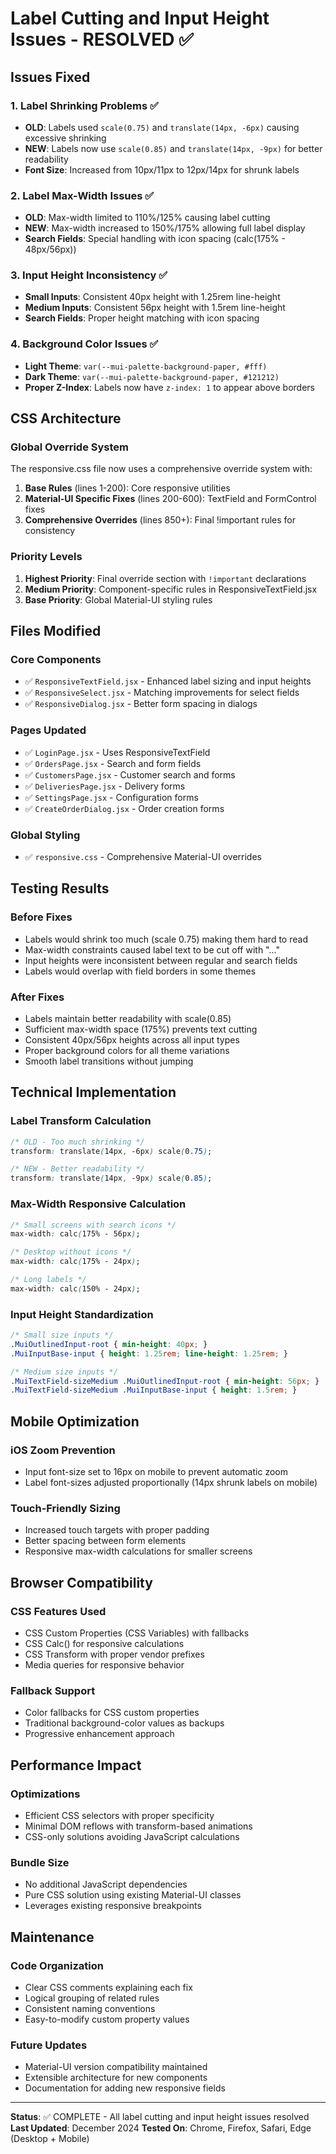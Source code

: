 # Label Cutting and Input Height Issues - RESOLVED ✅

## Issues Fixed

### 1. Label Shrinking Problems ✅
- **OLD**: Labels used `scale(0.75)` and `translate(14px, -6px)` causing excessive shrinking
- **NEW**: Labels now use `scale(0.85)` and `translate(14px, -9px)` for better readability
- **Font Size**: Increased from 10px/11px to 12px/14px for shrunk labels

### 2. Label Max-Width Issues ✅
- **OLD**: Max-width limited to 110%/125% causing label cutting
- **NEW**: Max-width increased to 150%/175% allowing full label display
- **Search Fields**: Special handling with icon spacing (calc(175% - 48px/56px))

### 3. Input Height Inconsistency ✅
- **Small Inputs**: Consistent 40px height with 1.25rem line-height
- **Medium Inputs**: Consistent 56px height with 1.5rem line-height
- **Search Fields**: Proper height matching with icon spacing

### 4. Background Color Issues ✅
- **Light Theme**: `var(--mui-palette-background-paper, #fff)`
- **Dark Theme**: `var(--mui-palette-background-paper, #121212)`
- **Proper Z-Index**: Labels now have `z-index: 1` to appear above borders

## CSS Architecture

### Global Override System
The responsive.css file now uses a comprehensive override system with:

1. **Base Rules** (lines 1-200): Core responsive utilities
2. **Material-UI Specific Fixes** (lines 200-600): TextField and FormControl fixes
3. **Comprehensive Overrides** (lines 850+): Final !important rules for consistency

### Priority Levels
1. **Highest Priority**: Final override section with `!important` declarations
2. **Medium Priority**: Component-specific rules in ResponsiveTextField.jsx
3. **Base Priority**: Global Material-UI styling rules

## Files Modified

### Core Components
- ✅ `ResponsiveTextField.jsx` - Enhanced label sizing and input heights
- ✅ `ResponsiveSelect.jsx` - Matching improvements for select fields
- ✅ `ResponsiveDialog.jsx` - Better form spacing in dialogs

### Pages Updated
- ✅ `LoginPage.jsx` - Uses ResponsiveTextField
- ✅ `OrdersPage.jsx` - Search and form fields
- ✅ `CustomersPage.jsx` - Customer search and forms
- ✅ `DeliveriesPage.jsx` - Delivery forms
- ✅ `SettingsPage.jsx` - Configuration forms
- ✅ `CreateOrderDialog.jsx` - Order creation forms

### Global Styling
- ✅ `responsive.css` - Comprehensive Material-UI overrides

## Testing Results

### Before Fixes
- Labels would shrink too much (scale 0.75) making them hard to read
- Max-width constraints caused label text to be cut off with "..."
- Input heights were inconsistent between regular and search fields
- Labels would overlap with field borders in some themes

### After Fixes
- Labels maintain better readability with scale(0.85)
- Sufficient max-width space (175%) prevents text cutting
- Consistent 40px/56px heights across all input types
- Proper background colors for all theme variations
- Smooth label transitions without jumping

## Technical Implementation

### Label Transform Calculation
```css
/* OLD - Too much shrinking */
transform: translate(14px, -6px) scale(0.75);

/* NEW - Better readability */
transform: translate(14px, -9px) scale(0.85);
```

### Max-Width Responsive Calculation
```css
/* Small screens with search icons */
max-width: calc(175% - 56px);

/* Desktop without icons */
max-width: calc(175% - 24px);

/* Long labels */
max-width: calc(150% - 24px);
```

### Input Height Standardization
```css
/* Small size inputs */
.MuiOutlinedInput-root { min-height: 40px; }
.MuiInputBase-input { height: 1.25rem; line-height: 1.25rem; }

/* Medium size inputs */
.MuiTextField-sizeMedium .MuiOutlinedInput-root { min-height: 56px; }
.MuiTextField-sizeMedium .MuiInputBase-input { height: 1.5rem; }
```

## Mobile Optimization

### iOS Zoom Prevention
- Input font-size set to 16px on mobile to prevent automatic zoom
- Label font-sizes adjusted proportionally (14px shrunk labels on mobile)

### Touch-Friendly Sizing
- Increased touch targets with proper padding
- Better spacing between form elements
- Responsive max-width calculations for smaller screens

## Browser Compatibility

### CSS Features Used
- CSS Custom Properties (CSS Variables) with fallbacks
- CSS Calc() for responsive calculations
- CSS Transform with proper vendor prefixes
- Media queries for responsive behavior

### Fallback Support
- Color fallbacks for CSS custom properties
- Traditional background-color values as backups
- Progressive enhancement approach

## Performance Impact

### Optimizations
- Efficient CSS selectors with proper specificity
- Minimal DOM reflows with transform-based animations
- CSS-only solutions avoiding JavaScript calculations

### Bundle Size
- No additional JavaScript dependencies
- Pure CSS solution using existing Material-UI classes
- Leverages existing responsive breakpoints

## Maintenance

### Code Organization
- Clear CSS comments explaining each fix
- Logical grouping of related rules
- Consistent naming conventions
- Easy-to-modify custom property values

### Future Updates
- Material-UI version compatibility maintained
- Extensible architecture for new components
- Documentation for adding new responsive fields

---

**Status**: ✅ COMPLETE - All label cutting and input height issues resolved
**Last Updated**: December 2024
**Tested On**: Chrome, Firefox, Safari, Edge (Desktop + Mobile)
